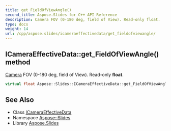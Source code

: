 ```yaml
---
title: get_FieldOfViewAngle()
second_title: Aspose.Slides for C++ API Reference
description: Camera FOV (0-180 deg, field of View). Read-only float.
type: docs
weight: 14
url: /cpp/aspose.slides/icameraeffectivedata/get_fieldofviewangle/
---
```

## ICameraEffectiveData::get_FieldOfViewAngle() method


[Camera](../../camera/) FOV (0-180 deg, field of View). Read-only **float**.

```cpp
virtual float Aspose::Slides::ICameraEffectiveData::get_FieldOfViewAngle()=0
```

## See Also

* Class [ICameraEffectiveData](./)
* Namespace [Aspose::Slides](../)
* Library [Aspose.Slides](../../)